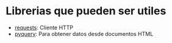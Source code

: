 Librerias que pueden ser utiles
===============================

* [requests](http://docs.python-requests.org/en/latest/): Cliente HTTP
* [pyquery](https://github.com/gawel/pyquery): Para obtener datos desde documentos HTML